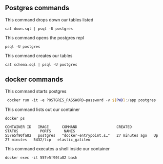 ## Postgres commands
This command drops down our tables listed
```
cat down.sql | psql -U postgres
```
This command opens the postgres repl
```
psql -U postgres
```
This command creates our tables
```
cat schema.sql | psql -U postgres
```
## docker commands
This command starts postgres 
```ps1
 docker run -it -e POSTGRES_PASSWORD=password -v ${PWD}:/app postgres
 ```
This command lists out our container
```
docker ps
```
```
CONTAINER ID   IMAGE      COMMAND                  CREATED          STATUS          PORTS      NAMES
557e5f90fa82   postgres   "docker-entrypoint.s…"   27 minutes ago   Up 27 minutes   5432/tcp   elastic_galileo
```
This command executes a shell inside our container 
```
docker exec -it 557e5f90fa82 bash
```
